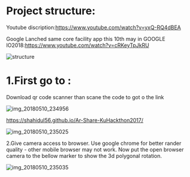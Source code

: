 

Project structure:
===================================


Youtube discription:https://www.youtube.com/watch?v=yxQ-RQ4dBEA

Google Lanched same core facility app this 10th may in GOOGLE IO2018:https://www.youtube.com/watch?v=cRKeyTpJkRU

![structure](https://user-images.githubusercontent.com/11449967/39885555-b2085e4a-54ae-11e8-836a-5e7081045980.PNG)



1.First go to  :
===========================
Download qr code scanner than scane the code to got o the link

![img_20180510_234956](https://user-images.githubusercontent.com/11449967/39885059-7f7937ca-54ad-11e8-975e-3eaf8c3bd800.jpg)

https://shahidul56.github.io/Ar-Share-KuHackthon2017/

![img_20180510_235025](https://user-images.githubusercontent.com/11449967/39885054-7ed8c70e-54ad-11e8-9dcd-5326bccba11c.jpg)



2.Give camera access to browser. Use google chrome for better rander quality - other mobile browser may not work.
Now put the open browser camera to the bellow marker to show the 3d polygonal rotation.

![img_20180510_235035](https://user-images.githubusercontent.com/11449967/39885057-7f1de7c6-54ad-11e8-8f19-92f0ccf0654c.jpg)







